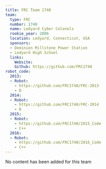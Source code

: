 ```yaml
---
title: FRC Team 1740
team:
  type: FRC
  number: 1740
  name: Ledyard Cyber Colonels
  rookie_year: 2006
  location: Ledyard, Connecticut, USA
  sponsors:
  - Dominion Millstone Power Station
  - Ledyard High School
  links:
    Website: 
    Github: https://github.com/FRC1740
robot_code:
  2013:
  - Robot:
    - https://github.com/FRC1740/FRC-2013
    - D
  2014:
  - Robot:
    - https://github.com/FRC1740/FRC-2014
    - D
  2015:
  - Robot:
    - https://github.com/FRC1740/2015_Code
    - C++
  2016:
  - Robot:
    - https://github.com/FRC1740/2016_Code
    - C++
---
```


No content has been added for this team